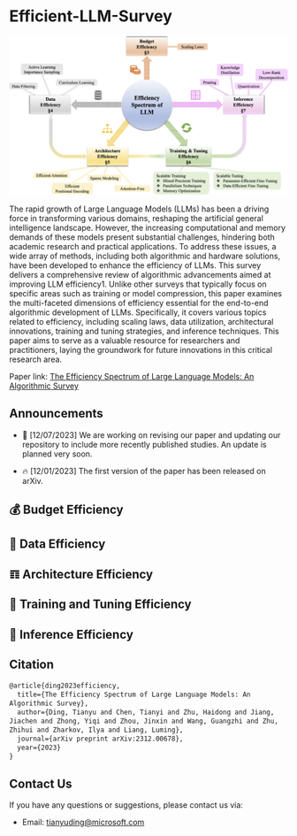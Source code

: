 # Efficient-LLM-Survey

![Overview](assets/overview.png)

The rapid growth of Large Language Models (LLMs) has been a driving force in transforming various domains, reshaping the
artificial general intelligence landscape. However, the increasing computational and memory demands of these models present substantial challenges, hindering both academic research and practical applications. To address these issues, a wide array of methods, including both algorithmic and hardware solutions, have been developed to enhance the efficiency of LLMs. This survey delivers a comprehensive review of algorithmic advancements aimed at improving LLM efficiency1. Unlike other surveys that typically focus on specific areas such as training or model compression, this paper examines the multi-faceted dimensions of efficiency essential for the end-to-end algorithmic development of LLMs. Specifically, it covers various topics related to efficiency, including scaling laws, data utilization, architectural innovations, training and tuning strategies, and inference techniques. This paper aims to serve as a valuable resource for researchers and practitioners, laying the groundwork for future innovations in this critical research area. 

Paper link:  [The Efficiency Spectrum of Large Language Models: An Algorithmic Survey](https://arxiv.org/abs/2312.00678)

## Announcements

- 💪 [12/07/2023] We are working on revising our paper and updating our repository to include more recently published studies. An update is planned very soon.

- 🔥 [12/01/2023] The first version of the paper has been released on arXiv.<br>

## 💰 Budget Efficiency

## 📀 Data Efficiency

## 𝌓 Architecture Efficiency

## 📖 Training and Tuning Efficiency

## 👾 Inference Efficiency

## Citation

~~~
@article{ding2023efficiency,
  title={The Efficiency Spectrum of Large Language Models: An Algorithmic Survey},
  author={Ding, Tianyu and Chen, Tianyi and Zhu, Haidong and Jiang, Jiachen and Zhong, Yiqi and Zhou, Jinxin and Wang, Guangzhi and Zhu, Zhihui and Zharkov, Ilya and Liang, Luming},
  journal={arXiv preprint arXiv:2312.00678},
  year={2023}
}
~~~

## Contact Us
If you have any questions or suggestions, please contact us via:
- Email: tianyuding@microsoft.com
